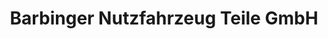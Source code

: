 ---
title: "Barbinger Nutzfahrzeug Teile GmbH"
url: /barbing/barbinger-nutzfahrzeug-teile-gmbh/
shop: Autoteile
---